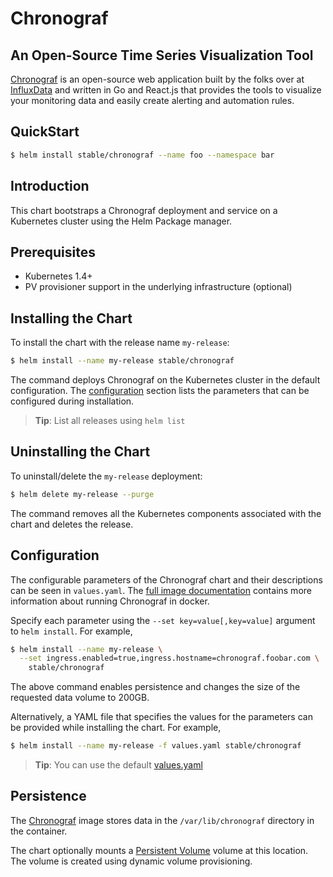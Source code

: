 # Chronograf

##  An Open-Source Time Series Visualization Tool

[Chronograf](https://github.com/influxdata/chronograf) is an open-source web application built by the folks over at [InfluxData](https://influxdata.com) and written in Go and React.js that provides the tools to visualize your monitoring data and easily create alerting and automation rules.

## QuickStart

```bash
$ helm install stable/chronograf --name foo --namespace bar
```

## Introduction

This chart bootstraps a Chronograf deployment and service on a Kubernetes cluster using the Helm Package manager.

## Prerequisites

- Kubernetes 1.4+
- PV provisioner support in the underlying infrastructure (optional)

## Installing the Chart

To install the chart with the release name `my-release`:

```bash
$ helm install --name my-release stable/chronograf
```

The command deploys Chronograf on the Kubernetes cluster in the default configuration. The [configuration](#configuration) section lists the parameters that can be configured during installation.

> **Tip**: List all releases using `helm list`

## Uninstalling the Chart

To uninstall/delete the `my-release` deployment:

```bash
$ helm delete my-release --purge
```

The command removes all the Kubernetes components associated with the chart and deletes the release.

## Configuration

The configurable parameters of the Chronograf chart and 
their descriptions can be seen in `values.yaml`. The [full image documentation](https://quay.io/influxdb/chronograf) contains more information about running Chronograf in docker.

Specify each parameter using the `--set key=value[,key=value]` argument to `helm install`. For example,

```bash
$ helm install --name my-release \
  --set ingress.enabled=true,ingress.hostname=chronograf.foobar.com \
    stable/chronograf
```

The above command enables persistence and changes the size of the requested data volume to 200GB.

Alternatively, a YAML file that specifies the values for the parameters can be provided while installing the chart. For example,

```bash
$ helm install --name my-release -f values.yaml stable/chronograf
```

> **Tip**: You can use the default [values.yaml](values.yaml)

## Persistence

The [Chronograf](https://quay.io/influxdb/chronograf) image stores data in the `/var/lib/chronograf` directory in the container.

The chart optionally mounts a [Persistent Volume](http://kubernetes.io/docs/user-guide/persistent-volumes/) volume at this location. The volume is created using dynamic volume provisioning.
